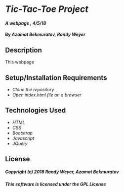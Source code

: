 # _Tic-Tac-Toe Project_

#### _A webpage , 4/5/18_

#### By _**Azamat Bekmuratov, Randy Weyer**_

## Description

This webpage 

## Setup/Installation Requirements

* _Clone the repository_
* _Open index.html file on a browser_

## Technologies Used

* _HTML_
* _CSS_
* _Bootstrap_
* _Javascript_
* _JQuery_

## License

##### Copyright (c) 2018 _**Randy Weyer, Azamat Bekmuratov**_
##### This software is licensed under the GPL License
